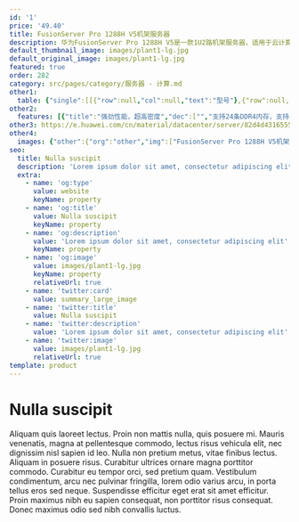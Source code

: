 ```yaml
---
id: '1'
price: '49.40'
title: FusionServer Pro 1288H V5机架服务器
description: 华为FusionServer Pro 1288H V5是一款1U2路机架服务器，适用于云计算虚拟化、高性能计算(HPC)、大数据处理等负载的高密度部署，提升数据中心空间利用率。1288H V5在1U空间里可配置2路处理器、24条DDR4内存及4*3.5”或10*2.5”的本地存储资源（可配置4/8个NVMe SSD硬盘）。 集成DEMT智能功耗管理、FDM智能故障管理等专利技术，可选配华为FusionDirector全生命周期管理软件，能够有效降低运营成本、提升投资回报。
default_thumbnail_image: images/plant1-lg.jpg
default_original_image: images/plant1-lg.jpg
featured: true
order: 282
category: src/pages/category/服务器 - 计算.md
other1: 
  table: {"single":[[{"row":null,"col":null,"text":"型号"},{"row":null,"col":null,"text":"FusionServer Pro 1288H V5"}],[{"row":null,"col":null,"text":"形态"},{"row":null,"col":null,"text":"1U 2路机架服务器"}],[{"row":null,"col":null,"text":"处理器"},{"row":null,"col":null,"text":"1/2个第一代英特尔®至强®可扩展处理3100/4100/5100/6100/8100系列，最高205W\n1/2个第二代英特尔®至强®可扩展处理3200/4200/5200/6200/8200系列，最高205W\n"}],[{"row":null,"col":null,"text":"内存"},{"row":null,"col":null,"text":"24个DDR4内存插槽，最高2933MT/s，最多12个英特尔®傲腾™持久内存100系列，最高2666MT/s"}],[{"row":null,"col":null,"text":"本地存储"},{"row":null,"col":null,"text":"多种不同的硬盘配置，硬盘支持热插拔：\n\n可配置10个2.5英寸硬盘 (6~8个NVMe SSD硬盘与2~4个SAS/SATA硬盘，总硬盘数≦10)\n可配置10个2.5英寸SAS/SATA/SSD硬盘（2~4个NVMe SSD硬盘与6~8个SAS/SATA硬盘，总硬盘数≦10）\n可配置10个2.5英寸SAS/SATA/SSD硬盘\n可配置8个2.5英寸SAS/SATA/SSD硬盘\n可配置4个3.5英寸SAS/SATA/SSD硬盘\n支持Flash存储：\n双M.2 SSDs"}],[{"row":null,"col":null,"text":"RAID支持"},{"row":null,"col":null,"text":"可选配支持RAID0、1、10、5、50、6、60等，支持Cache超级电容保护，提供RAID级别迁移、磁盘漫游、自诊断、Web远程设置等功能"}],[{"row":null,"col":null,"text":"网络"},{"row":null,"col":null,"text":"板载网卡：2个10GE接口与2个GE接口\n灵活插卡：可选配2*GE或4*GE或2*10GE或2*25GE或1/2个56G FDR IB接口"}],[{"row":null,"col":null,"text":"PCIe扩展"},{"row":null,"col":null,"text":"最多5个PCIe 3.0扩展槽位，包括1个RAID卡专用的PCIe扩展卡，1个灵活LOM插卡"}],[{"row":null,"col":null,"text":"风扇"},{"row":null,"col":null,"text":"7个热拔插风扇，支持N+1冗余"}],[{"row":null,"col":null,"text":"电源"},{"row":null,"col":null,"text":"可配置2个冗余热插拔电源，支持1+1冗余，可选规格如下：\n\n550W AC 白金电源\n900W AC 白金/钛金电源\n1500W AC 白金电源\n1500W 380V 高压直流电源\n1200W -48V ~-60V 直流电源"}],[{"row":null,"col":null,"text":"管理"},{"row":null,"col":null,"text":"华为iBMC芯片集成1个专用管理GE网口，提供全面的故障诊断、自动化运维、硬件安全加固等管理特性\niBMC支持Redﬁsh、SNMP、IPMI2.0等标准接口；提供基于HTML5/VNC KVM的远程管理界面；支持免CD部署和Agentless特性简化管理复杂度\n可选配华为FusionDirector管理软件，提供无状态计算、OS批量部署、固件自动升级等高级管理特性，实现全生命周期智能化、自动化管理"}],[{"row":null,"col":null,"text":"工作温度"},{"row":null,"col":null,"text":"5ºC - 45ºC（符合ASHRAE A3和A4标准）"}],[{"row":null,"col":null,"text":"产品认证"},{"row":null,"col":null,"text":"CE、UL、FCC、CCC、RoHS等"}],[{"row":null,"col":null,"text":"安装套件"},{"row":null,"col":null,"text":"L型滑道、可伸缩滑道、抱轨"}],[{"row":null,"col":null,"text":"尺寸(高x宽x深)"},{"row":null,"col":null,"text":"3.5英寸硬盘机箱尺寸：43 mm×447 mm×748 mm\n2.5英寸硬盘机箱尺寸：43 mm×447 mm×708 mm"}]]}
other2:
  features: [{"title":"强劲性能，超高密度","dec":["","支持24条DDR4内存，支持4*3.5”或8*2.5”(可配置4*NVMe SSD)或10*2.5”(可配置8*NVMe SSD)本地硬盘配置。",""]},{"title":"智慧节能，更高能效","dec":["","DEMT智慧节能策略，部件休眠、供电关相、PID节能调速、电源主备供电等多维度节能技术，能耗更省；可选配550W/900W/1200W/1500W等不同电源模块，1200W/1500W采用直流及高压直流HVDC技术，提高能源利用率。",""]},{"title":"智能管理，开放集成","dec":["","全生命周期智能运维，FDM深度故障诊断技术，核心部件故障诊断准确率达93%；板载网卡满足网络高IO业务所需，配置简洁；标准化开放接口及开发指南，易于第三方管理软件无缝集成。",""]}]
other3: https://e.huawei.com/cn/material/datacenter/server/82d4d43165554139ad1afc7831719d49
other4:
  images: {"other":{"org":"other","img":["FusionServer Pro 1288H V5机架服务器.png"]}}
seo:
  title: Nulla suscipit
  description: 'Lorem ipsum dolor sit amet, consectetur adipiscing elit'
  extra:
    - name: 'og:type'
      value: website
      keyName: property
    - name: 'og:title'
      value: Nulla suscipit
      keyName: property
    - name: 'og:description'
      value: 'Lorem ipsum dolor sit amet, consectetur adipiscing elit'
      keyName: property
    - name: 'og:image'
      value: images/plant1-lg.jpg
      keyName: property
      relativeUrl: true
    - name: 'twitter:card'
      value: summary_large_image
    - name: 'twitter:title'
      value: Nulla suscipit
    - name: 'twitter:description'
      value: 'Lorem ipsum dolor sit amet, consectetur adipiscing elit'
    - name: 'twitter:image'
      value: images/plant1-lg.jpg
      relativeUrl: true
template: product
---
```


# Nulla suscipit

Aliquam quis laoreet lectus. Proin non mattis nulla, quis posuere mi. Mauris venenatis, magna at pellentesque commodo, lectus risus vehicula elit, nec dignissim nisl sapien id leo. Nulla non pretium metus, vitae finibus lectus. Aliquam in posuere risus. Curabitur ultrices ornare magna porttitor commodo. Curabitur eu tempor orci, sed pretium quam. Vestibulum condimentum, arcu nec pulvinar fringilla, lorem odio varius arcu, in porta tellus eros sed neque. Suspendisse efficitur eget erat sit amet efficitur. Proin maximus nibh eu sapien consequat, non porttitor risus consequat. Donec maximus odio sed nibh convallis luctus.